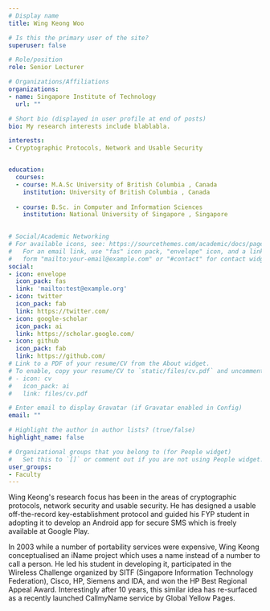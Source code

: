 ```yaml
---
# Display name
title: Wing Keong Woo

# Is this the primary user of the site?
superuser: false

# Role/position
role: Senior Lecturer

# Organizations/Affiliations
organizations:
- name: Singapore Institute of Technology
  url: ""

# Short bio (displayed in user profile at end of posts)
bio: My research interests include blablabla.

interests:
- Cryptographic Protocols, Network and Usable Security


education:
  courses:
  - course: M.A.Sc University of British Columbia , Canada
    institution: University of British Columbia , Canada
    
  - course: B.Sc. in Computer and Information Sciences
    institution: National University of Singapore , Singapore
    

# Social/Academic Networking
# For available icons, see: https://sourcethemes.com/academic/docs/page-builder/#icons
#   For an email link, use "fas" icon pack, "envelope" icon, and a link in the
#   form "mailto:your-email@example.com" or "#contact" for contact widget.
social:
- icon: envelope
  icon_pack: fas
  link: 'mailto:test@example.org'
- icon: twitter
  icon_pack: fab
  link: https://twitter.com/
- icon: google-scholar
  icon_pack: ai
  link: https://scholar.google.com/
- icon: github
  icon_pack: fab
  link: https://github.com/
# Link to a PDF of your resume/CV from the About widget.
# To enable, copy your resume/CV to `static/files/cv.pdf` and uncomment the lines below.
# - icon: cv
#   icon_pack: ai
#   link: files/cv.pdf

# Enter email to display Gravatar (if Gravatar enabled in Config)
email: ""

# Highlight the author in author lists? (true/false)
highlight_name: false

# Organizational groups that you belong to (for People widget)
#   Set this to `[]` or comment out if you are not using People widget.
user_groups:
- Faculty
---
```


Wing Keong's research focus has been in the areas of cryptographic protocols, network security and usable security. He has designed a usable off-the-record key-establishment protocol and guided his FYP student in adopting it to develop an Android app for secure SMS which is freely available at Google Play.

In 2003 while a number of portability services were expensive, Wing Keong conceptualised an iName project which uses a name instead of a number to call a person. He led his student in developing it, participated in the Wireless Challenge organized by SITF (Singapore Information Technology Federation), Cisco, HP, Siemens and IDA, and won the HP Best Regional Appeal Award. Interestingly after 10 years, this similar idea has re-surfaced as a recently launched CallmyName service by Global Yellow Pages.